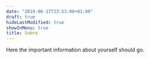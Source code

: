 ```yaml
---
date: "2019-06-17T23:53:00+01:00"
draft: true
hideLastModified: true
showInMenu: true
title: Sobre
---
```


Here the important information about yourself should go.

